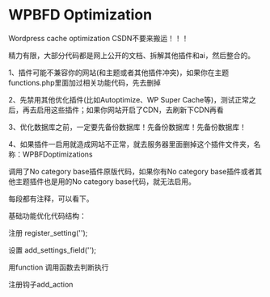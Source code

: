 # WPBFD Optimization
Wordpress cache optimization
CSDN不要来搬运！！！

精力有限，大部分代码都是网上公开的文档、拆解其他插件和ai，然后整合的。

1、插件可能不兼容你的网站(和主题或者其他插件冲突)，如果你在主题functions.php里面加过相关功能代码，先去删掉

2、先禁用其他优化插件(比如Autoptimize、WP Super Cache等)，测试正常之后，再去启用这些插件；如果你网站开启了CDN，去刷新下CDN再看

3、优化数据库之前，一定要先备份数据库！先备份数据库！先备份数据库！

4、如果插件一启用就造成网站不正常，就去服务器里面删掉这个插件文件夹，名称：WPBFDoptimizations

调用了No category base插件原版代码，如果你有No category base插件或者其他主题插件也是用的No category base代码，就无法启用。

每段都有注释，可以看下。

基础功能优化代码结构：


注册 register_setting('');

设置 add_settings_field('');

用function 调用函数去判断执行

注册钩子add_action
